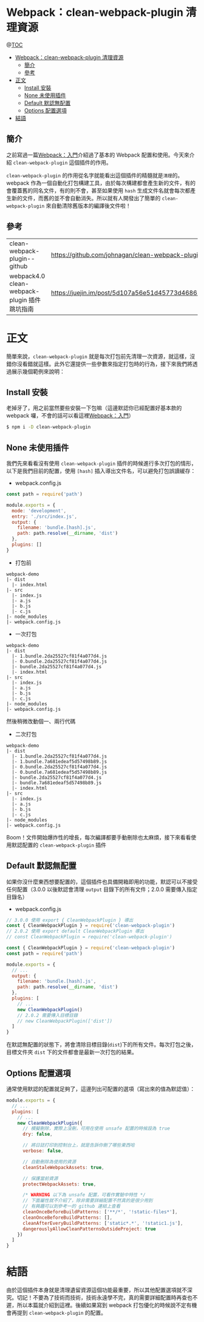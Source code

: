 # Webpack：clean-webpack-plugin 清理資源

@[TOC](文章目錄)

<!-- TOC -->

- [Webpack：clean-webpack-plugin 清理資源](#webpackclean-webpack-plugin-清理資源)
  - [簡介](#簡介)
  - [參考](#參考)
- [正文](#正文)
  - [Install 安裝](#install-安裝)
  - [None 未使用插件](#none-未使用插件)
  - [Default 默認無配置](#default-默認無配置)
  - [Options 配置選項](#options-配置選項)
- [結語](#結語)

<!-- /TOC -->

## 簡介

之前寫過一篇<a href="https://blog.csdn.net/weixin_44691608/article/details/106675550">Webpack：入門</a>介紹過了基本的 Webpack 配置和使用。今天來介紹 `clean-webpack-plugin` 這個插件的作用。

`clean-webpack-plugin` 的作用從名字就能看出這個插件的精髓就是`清理`的。webpack 作為一個自動化打包構建工具，由於每次構建都會產生新的文件，有的會覆蓋舊的同名文件，有的則不會，甚至如果使用 `hash` 生成文件名就會每次都產生新的文件，而舊的並不會自動消失。所以就有人開發出了簡單的 `clean-webpack-plugin` 來自動清除舊版本的編譯後文件啦！

## 參考

<table>
  <tr>
    <td>clean-webpack-plugin--github</td>
    <td><a href="https://github.com/johnagan/clean-webpack-plugin">https://github.com/johnagan/clean-webpack-plugin</a></td>
  </tr>
  <tr>
    <td>webpack4.0 clean-webpack-plugin 插件跳坑指南</td>
    <td><a href="https://juejin.im/post/5d107a56e51d45773d46863c">https://juejin.im/post/5d107a56e51d45773d46863c</a></td>
  </tr>
</table>

# 正文

簡單來說，`clean-webpack-plugin` 就是每次打包前先清理一次資源，就這樣，沒錯你沒看錯就這樣。此外它還提供一些參數來指定打包時的行為，接下來我們將透過展示幾個範例來說明：

## Install 安裝

老掉牙了，用之前當然要些安裝一下包嘛（這邊默認你已經配置好基本款的 webpack 囉，不會的話可以看這裡<a href="https://blog.csdn.net/weixin_44691608/article/details/106675550">Webpack：入門</a>）

```bash
$ npm i -D clean-webpack-plugin
```

## None 未使用插件

我們先來看看沒有使用 `clean-webpack-plugin` 插件的時候進行多次打包的情形，以下是我們目前的配置，使用 `[hash]` 插入導出文件名，可以避免打包誤讀緩存：

- webpack.config.js

```js
const path = require('path')

module.exports = {
  mode: 'development',
  entry: './src/index.js',
  output: {
    filename: 'bundle.[hash].js',
    path: path.resolve(__dirname, 'dist')
  },
  plugins: []
}
```

- 打包前

```
webpack-demo
|- dist
  |- index.html
|- src
  |- index.js
  |- a.js
  |- b.js
  |- c.js
|- node_modules
|- webpack.config.js
```

- 一次打包

```
webpack-demo
|- dist
  |- 1.bundle.2da25527cf81f4a077d4.js
  |- 0.bundle.2da25527cf81f4a077d4.js
  |- bundle.2da25527cf81f4a077d4.js
  |- index.html
|- src
  |- index.js
  |- a.js
  |- b.js
  |- c.js
|- node_modules
|- webpack.config.js
```

然後稍微改動個一、兩行代碼

- 二次打包

```
webpack-demo
|- dist
  |- 1.bundle.2da25527cf81f4a077d4.js
  |- 1.bundle.7a681edeaf5d57498b89.js
  |- 0.bundle.2da25527cf81f4a077d4.js
  |- 0.bundle.7a681edeaf5d57498b89.js
  |- bundle.2da25527cf81f4a077d4.js
  |- bundle.7a681edeaf5d57498b89.js
  |- index.html
|- src
  |- index.js
  |- a.js
  |- b.js
  |- c.js
|- node_modules
|- webpack.config.js
```

Boom！文件開始爆炸性的增長，每次編譯都要手動刪除也太麻煩，接下來看看使用默認配置的 `clean-webpack-plugin` 插件

## Default 默認無配置

如果你沒什麼東西想要配置的，這個插件也具備開箱即用的功能，默認可以不接受任何配置（3.0.0 以後默認會清理 `output` 目錄下的所有文件；2.0.0 需要傳入指定目錄名）

- webpack.config.js

```js
// 3.0.0 使用 export { CleanWebpackPlugin } 導出
const { CleanWebpackPlugin } = require('clean-webpack-plugin')
// 2.0.2 使用 export default CleanWebpackPlugin 導出
// const CleanWebpackPlugin = require('clean-webpack-plugin')

const { CleanWebpackPlugin } = require('clean-webpack-plugin')
const path = require('path')

module.exports = {
  // ...
  output: {
    filename: 'bundle.[hash].js',
    path: path.resolve(__dirname, 'dist')
  },
  plugins: [
    // ...
    new CleanWebpackPlugin()
    // 2.0.2 需要傳入目標目錄
    // new CleanWebpackPlugin(['dist'])
  ]
}
```

在默認無配置的狀態下，將會清除目標目錄(`dist`)下的所有文件。每次打包之後，目標文件夾 `dist` 下的文件都會是最新一次打包的結果。

## Options 配置選項

通常使用默認的配置就足夠了，這邊列出可配置的選項（寫出來的值為默認值）：

```js
module.exports = {
  // ...
  plugins: [
    // ...
    new CleanWebpackPlugin({
      // 模擬刪除，實際上沒刪，可用在使用 unsafe 配置的時候設為 true
      dry: false,

      // 將日誌打印到控制台上，就是告訴你刪了哪些東西哈
      verbose: false,

      // 自動刪除為使用的資源
      cleanStaleWebpackAssets: true,

      // 保護當前資源
      protectWebpackAssets: true,

      /* WARNING 以下為 unsafe 配置，可看作實驗中特性 */
      // 下面屬性就不介紹了，除非需要詳細配置不然真的是很少用到
      // 有興趣可以到參考一的 github 連結上查看
      cleanOnceBeforeBuildPatterns: ['**/*', '!static-files*'],
      cleanOnceBeforeBuildPatterns: [],
      cleanAfterEveryBuildPatterns: ['static*.*', '!static1.js'],
      dangerouslyAllowCleanPatternsOutsideProject: true
    })
  ]
}
```

# 結語

由於這個插件本身就是清理遺留資源這個功能最重要，所以其他配置選項就不深究。切記！不要為了技術而技術，技術永遠學不完，真的需要詳細配置時再查也不遲，所以本篇就介紹到這裡。後續如果寫到 webpack 打包優化的時候說不定有機會再提到 `clean-webpack-plugin` 的配置。
